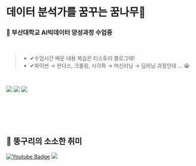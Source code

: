 
# **데이터 분석가를 꿈꾸는 꿈나무🌱**

        
### **📘 부산대학교 AI빅데이터 양성과정 수업중**
<br>

>- ✔수업시간 배운 내용 복습은 티스토리 블로그에!
>- ✔파이썬 → 판다스, 크롤링, 시각화 → 머신러닝 → 딥러닝 과정인데 ... 😭<br>
<br>

<img src="https://img.shields.io/badge/Python-1b303f?style=flat-square&logo=Python&logoColor=white"/></a> 
<img src="https://img.shields.io/badge/Numpy-4d77cf?style=flat-square&logo=Numpy&logoColor=white"/></a>
<img src="https://img.shields.io/badge/Pandas-130754?style=flat-square&logo=Pandas&logoColor=white"/></a>

<br>
<br>
<br>
<br>

## 💎 뚱구리의 소소한 취미

[![Youtube Badge](https://img.shields.io/badge/Youtube-ff0000?style=flat-square&logo=youtube&link=https://www.youtube.com/channel/UCZwO8ESX1ZS-rpY4nl97VDA)](https://www.youtube.com/channel/UCZwO8ESX1ZS-rpY4nl97VDA)
<a href="https://blog.naver.com/chicyunaa" target="_blank"><img src="https://img.shields.io/badge/blog-28e374?style=flat-nanum&logo=Naver&logoColor=white"/></a>

<br>
<br>


<!--  숨김 내용
  ## 💎 뚱구리의 소소한 취미

- ✔소소한 기록 [<img width="3%" src="https://user-images.githubusercontent.com/113741801/190888324-2208f599-c903-4bac-a9cb-3c0826bc8dc4.png"/>](https://www.youtube.com/channel/UCZwO8ESX1ZS-rpY4nl97VDA)

- ✔즐거운 일상 [<img width="3%" src="https://user-images.githubusercontent.com/113741801/190888809-39cb6dcc-9f03-4332-8c98-4ca71ac5a514.png"/>](https://blog.naver.com/chicyunaa)

- 배지 사이트 : https://shields.io/
- 아이콘 : https://simpleicons.org/?q=you

-->
